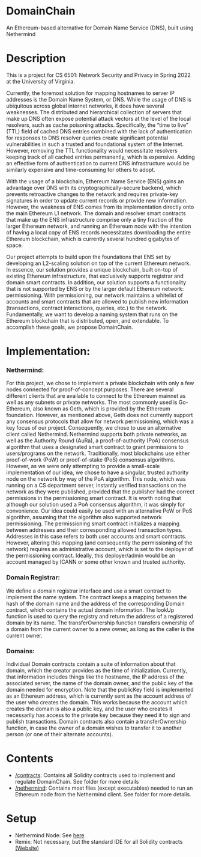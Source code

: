 # DomainChain
An Ethereum-based alternative for Domain Name Service (DNS), built using Nethermind

# Description
This is a project for CS 6501: Network Security and Privacy in Spring 2022 at the University of Virginia.

Currently, the foremost solution for mapping hostnames to server IP addresses is the Domain
Name System, or DNS. While the usage of DNS is ubiquitous across global internet networks, it
does have several weaknesses. The distributed and hierarchical collection of servers that make
up DNS often expose potential attack vectors at the level of the local resolvers, such as cache
poisoning attacks. Specifically, the “time to live” (TTL) field of cached DNS entries combined
with the lack of authentication for responses to DNS resolver queries create significant potential
vulnerabilities in such a trusted and foundational system of the Internet. However, removing the
TTL functionality would necessitate resolvers keeping track of all cached entries permanently,
which is expensive. Adding an effective form of authentication to current DNS infrastructure
would be similarly expensive and time-consuming for others to adopt.

With the usage of a blockchain, Ethereum Name Service (ENS) gains an advantage over DNS with its
cryptographically-secure backend, which prevents retroactive changes to the network and
requires private-key signatures in order to update current records or provide new information.
However, the weakness of ENS comes from its implementation directly onto the main Ethereum
L1 network. The domain and resolver smart contracts that make up the ENS infrastructure
comprise only a tiny fraction of the larger Ethereum network, and running an Ethereum node
with the intention of having a local copy of ENS records necessitates downloading the entire
Ethereum blockchain, which is currently several hundred gigabytes of space.

Our project attempts to build upon the foundations that ENS set by developing an L2-scaling
solution on top of the current Ethereum network. In essence, our solution provides a unique
blockchain, built on-top of existing Ethereum infrastructure, that exclusively supports registrar
and domain smart contracts. In addition, our solution supports a functionality that is not
supported by ENS or by the larger default Ethereum network: permissioning. With
permissioning, our network maintains a whitelist of accounts and smart contracts that are
allowed to publish new information (transactions, contract interactions, queries, etc.) to the
network. Fundamentally, we want to develop a naming system that runs on the Ethereum
blockchain that is distributed, open, and extendable. To accomplish these goals, we propose
DomainChain.


# Implementation:

### Nethermind:
   
For this project, we chose to implement a private blockchain with only a few nodes connected
for proof-of-concept purposes. There are several different clients that are available to connect
to the Ethereum mainnet as well as any subnets or private networks. The most commonly used
is Go-Ethereum, also known as Geth, which is provided by the Ethereum foundation. However,
as mentioned above, Geth does not currently support any consensus protocols that allow for
network permissioning, which was a key focus of our project. Consequently, we chose to use
an alternative client called Nethermind. Nethermind supports both private networks, as well as
the Authority Round (AuRa), a proof-of-authority (PoA) consensus algorithm that uses a
designated smart contract to grant permissions to users/programs on the network.
Traditionally, most blockchains use either proof-of-work (PoW) or proof-of-stake (PoS)
consensus algorithms. However, as we were only attempting to provide a small-scale
implementation of our idea, we chose to have a singular, trusted authority node on the network
by way of the PoA algorithm. This node, which was running on a CS department server,
instantly verified transactions on the network as they were published, provided that the publisher
had the correct permissions in the permissioning smart contract. It is worth noting that although
our solution used a PoA consensus algorithm, it was simply for convenience. Our idea could
easily be used with an alternative PoW or PoS algorithm, assuming that the algorithm also
supported network permissioning.
The permissioning smart contract initializes a mapping between addresses and their
corresponding allowed transaction types. Addresses in this case refers to both user accounts
and smart contracts. However, altering this mapping (and consequently the permissioning of
the network) requires an administrative account, which is set to the deployer of the
permissioning contract. Ideally, this deployer/admin would be an account managed by ICANN
or some other known and trusted authority.

### Domain Registrar:
   
We define a domain registrar interface and use a smart contract to implement the name system.
The contract keeps a mapping between the hash of the domain name and the address of the
corresponding Domain contract, which contains the actual domain information. The lookUp
function is used to query the registry and return the address of a registered domain by its name.
The transferOwnership function transfers ownership of a domain from the current owner to a
new owner, as long as the caller is the current owner.

### Domains:
  
Individual Domain contracts contain a suite of information about that domain, which the creator
provides as the time of initialization. Currently, that information includes things like the
hostname, the IP address of the associated server, the name of the domain owner, and the
public key of the domain needed for encryption. Note that the publicKey field is implemented as
an Ethereum address, which is currently sent as the account address of the user who creates
the domain. This works because the account which creates the domain is also a public key, and
the user who creates it necessarily has access to the private key because they need it to sign
and publish transactions. Domain contracts also contain a transferOwnership function, in case
the owner of a domain wishes to transfer it to another person (or one of their alternate
accounts).



# Contents
- [/contracts](contracts): Contains all Solidity contracts used to implement and regulate DomainChain.  See folder for more details
- [/nethermind](nethermind): Contains most files (except executables) needed to run an Ethereum node from the Nethermind client.  See folder for more details.

# Setup
- Nethermind Node: See [here](nethermind/readme.md)
- Remix: Not necessary, but the standard IDE for all Solidity contracts [(Website)](https://remix-project.org/)


